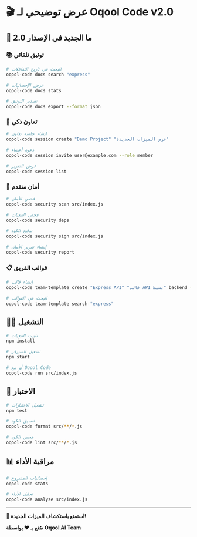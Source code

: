 # 🎬 عرض توضيحي لـ Oqool Code v2.0

## 🚀 ما الجديد في الإصدار 2.0

### 📚 توثيق تلقائي
```bash
# البحث في تاريخ التفاعلات
oqool-code docs search "express"

# عرض الإحصائيات
oqool-code docs stats

# تصدير التوثيق
oqool-code docs export --format json
```

### 👥 تعاون ذكي
```bash
# إنشاء جلسة تعاون
oqool-code session create "Demo Project" "عرض الميزات الجديدة"

# دعوة أعضاء
oqool-code session invite user@example.com --role member

# عرض التقرير
oqool-code session list
```

### 🔐 أمان متقدم
```bash
# فحص الأمان
oqool-code security scan src/index.js

# فحص التبعيات
oqool-code security deps

# توقيع الكود
oqool-code security sign src/index.js

# إنشاء تقرير الأمان
oqool-code security report
```

### 📋 قوالب الفريق
```bash
# إنشاء قالب
oqool-code team-template create "Express API" "قالب API بسيط" backend --files src/index.js

# البحث في القوالب
oqool-code team-template search "express"
```

## 🏃‍♂️ التشغيل

```bash
# تثبيت التبعيات
npm install

# تشغيل السيرفر
npm start

# أو مع Oqool Code
oqool-code run src/index.js
```

## 🧪 الاختبار

```bash
# تشغيل الاختبارات
npm test

# تنسيق الكود
oqool-code format src/**/*.js

# فحص الكود
oqool-code lint src/**/*.js
```

## 📊 مراقبة الأداء

```bash
# إحصائيات المشروع
oqool-code stats

# تحليل الأداء
oqool-code analyze src/index.js
```

---

**🎉 استمتع باستكشاف الميزات الجديدة!**

**صُنع بـ ❤️ بواسطة Oqool AI Team**
